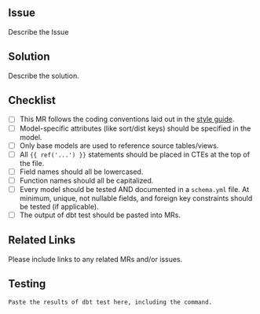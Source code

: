 ## Issue

Describe the Issue


## Solution

Describe the solution.

## Checklist

- [ ] This MR follows the coding conventions laid out in the [style guide](https://gitlab.com/meltano/meltano#dbt-coding-conventions).
- [ ] Model-specific attributes (like sort/dist keys) should be specified in the model.
- [ ] Only base models are used to reference source tables/views.
- [ ] All `{{ ref('...') }}` statements should be placed in CTEs at the top of the file.
- [ ] Field names should all be lowercased.
- [ ] Function names should all be capitalized.
- [ ] Every model should be tested AND documented in a `schema.yml` file. At minimum, unique, not nullable fields, and foreign key constraints should be tested (if applicable).
- [ ] The output of dbt test should be pasted into MRs.

## Related Links

Please include links to any related MRs and/or issues.

## Testing

```
Paste the results of dbt test here, including the command.
```